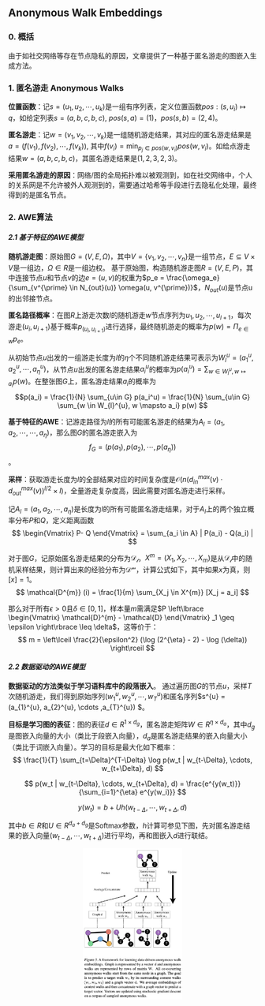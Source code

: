 ## Anonymous Walk Embeddings

### 0. 概括

由于如社交网络等存在节点隐私的原因，文章提供了一种基于匿名游走的图嵌入生成方法。


### 1. 匿名游走 Anonymous Walks

**位置函数**：记$s = (u_1, u_2, \cdots, u_k)$是一组有序列表，定义位置函数$pos: (s, u_i) \mapsto q$，如给定列表$s = (a, b, c, b, c)$, $pos(s, a) = (1)$，$pos(s, b) = (2, 4)$。

**匿名游走**：记$w = (v_1, v_2, \cdots, v_k)$是一组随机游走结果，其对应的匿名游走结果是$a = (f(v_1), f(v_2), \cdots, f(v_k))$, 其中$f(v_i) = \min_{p_j \in pos(w, v_i)} pos(w, v_i)$。如给点游走结果$w = (a, b, c, b, c)$，其匿名游走结果是$(1, 2, 3, 2, 3)$。

**采用匿名游走的原因**：网络/图的全局拓扑难以被观测到，如在社交网络中，个人的关系网是不允许被外人观测到的，需要通过哈希等手段进行去隐私化处理，最终得到的是匿名节点。


### 2. AWE算法

#### _2.1 基于特征的AWE模型_


**随机游走图**：原始图$G = (V, E, \Omega)$，其中$V=\{ v_1, v_2, \cdots, v_n \}$是一组节点，$E\subseteq V \times V$是一组边，$\Omega \in R$是一组边权。
基于原始图，构造随机游走图$R = (V, E, P)$，其中连接节点$u$和节点$v$的边$e=(u, v)$的权重为$p_e = \frac{\omega_e}{\sum_{v^{\prime} \in N_{out}(u)} \omega(u, v^{\prime})}$，$N_{out}(u)$是节点u的出邻接节点。

**匿名路径概率**：在图$R$上游走次数$l$的随机游走$w$节点序列为$u_1, u_2, \cdots, u_{l+1}$，每次游走$(u_i, u_{i+1})$基于概率$p_{(u_i, u_{i+1})}$进行选择，最终随机游走的概率为$p(w) = \Pi_{e\in w} p_{e}$。

从初始节点$u$出发的一组游走长度为$l$的$\eta$个不同随机游走结果可表示为$W_{l}^{u} = (a_1^u, a_2^u, \cdots, a_{\eta}^u)$，从节点$u$出发的匿名游走结果$a_{i}^{u}$的概率为$p(a_{i}^{u}) = \sum_{w \in W_{l}^{u}, w \mapsto a_i} p(w)$。在整张图$G$上，匿名游走结果$a_i$的概率为
$$p(a_i) = \frac{1}{N} \sum_{u\in G} p(a_i^u) = \frac{1}{N} \sum_{u\in G} \sum_{w \in W_{l}^{u}, w \mapsto a_i} p(w) $$

**基于特征的AWE**：记游走路径为$l$的所有可能匿名游走的结果为$A_l=(a_1, a_2, \cdots, \cdots, a_{\eta})$，那么图$G$的匿名游走嵌入为
$$ f_{G} = (p(a_1), p(a_2), \cdots, p(a_{\eta})) $$。

**采样**：获取游走长度为$l$的全部结果对应的时间复杂度是$\mathcal{O} (n(d_{in}^{max}(v) \cdot d_{out}^{max} (v))^{l/2}\times l)$，全量游走复杂度高，因此需要对匿名游走进行采样。

记$A_l = (a_1, a_2, \cdots, a_{\eta})$是长度为$l$的所有可能匿名游走结果，对于$A_l$上的两个独立概率分布$P$和$Q$，定义距离函数
$$ \begin{Vmatrix} P- Q \end{Vmatrix}  =  \sum_{a_i \in A} | P(a_i) - Q(a_i) | $$

对于图$G$，记原始匿名游走结果的分布为$\mathcal{D_l}$，$X^{m} = (X_1, X_2, \cdots, X_m)$是从$\mathcal{D_l}$中的随机采样结果，则计算出来的经验分布为$\mathcal{D^{m}}$，计算公式如下，其中如果$x$为真，则$[x] = 1$。
$$ \mathcal{D^{m}} (i) = \frac{1}{m} \sum_{X_j \in X^{m}} [X_j = a_i] $$

那么对于所有$\epsilon > 0$且$\delta \in [0, 1]$，样本量$m$需满足$P \left\lbrace \begin{Vmatrix} \mathcal{D}^{m} - \mathcal{D}  \end{Vmatrix} _1 \geq \epsilon \right\rbrace \leq \delta$，这等价于：
$$ m = \left\lceil  \frac{2}{\epsilon^2} (\log (2^{\eta} - 2) - \log (\delta)) \right\rceil $$

#### _2.2 数据驱动的AWE模型_

**数据驱动的方法类似于学习语料库中的段落嵌入**。 通过遍历图$G$的节点$u$，采样$T$次随机游走，我们得到原始序列$(w_{1}^{u}, w_{2}^{u}, \cdots, w_{T}^{u})$和匿名序列$s^{u} = (a_{1}^{u}, a_{2}^{u}, \cdots ,a_{T}^{u}) $。

**目标是学习图的表征**：图的表征$d \in R^{1\times d_g}$，匿名游走矩阵$W\in R^{\eta \times d_a}$，其中$d_g$是图嵌入向量的大小（类比于段嵌入向量），$d_a$是匿名游走结果的嵌入向量大小（类比于词嵌入向量）。学习的目标是最大化如下概率：
$$ \frac{1}{T} \sum_{t=\Delta}^{T-\Delta} \log p(w_t | w_{t-\Delta}, \cdots, w_{t+\Delta}, d) $$

$$ p(w_t | w_{t-\Delta}, \cdots, w_{t+\Delta}, d) = \frac{e^{y(w_t)}}{\sum_{i=1}^{\eta} e^{y(w_i)}} $$ 

$$ y(w_t) = b + Uh(w_{t-\Delta}, \cdots, w_{t+\Delta}, d) $$

其中$b\in R$和$U \in R^{d_a + d_g}$是Softmax参数，$h$计算可参见下图，先对匿名游走结果的嵌入向量$(w_{t-\Delta}, \cdots, w_{t+\Delta})$进行平均，再和图嵌入$d$进行联结。

<div align="center">
<img src=./Figure/AWE.png width=40% />
</div>

